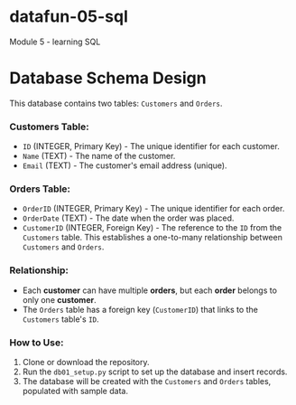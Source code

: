 # datafun-05-sql
Module 5 - learning SQL
# Database Schema Design

This database contains two tables: `Customers` and `Orders`.

### Customers Table:
- `ID` (INTEGER, Primary Key) - The unique identifier for each customer.
- `Name` (TEXT) - The name of the customer.
- `Email` (TEXT) - The customer's email address (unique).

### Orders Table:
- `OrderID` (INTEGER, Primary Key) - The unique identifier for each order.
- `OrderDate` (TEXT) - The date when the order was placed.
- `CustomerID` (INTEGER, Foreign Key) - The reference to the `ID` from the `Customers` table. This establishes a one-to-many relationship between `Customers` and `Orders`.

### Relationship:
- Each **customer** can have multiple **orders**, but each **order** belongs to only one **customer**.
- The `Orders` table has a foreign key (`CustomerID`) that links to the `Customers` table's `ID`.

### How to Use:
1. Clone or download the repository.
2. Run the `db01_setup.py` script to set up the database and insert records.
3. The database will be created with the `Customers` and `Orders` tables, populated with sample data.

